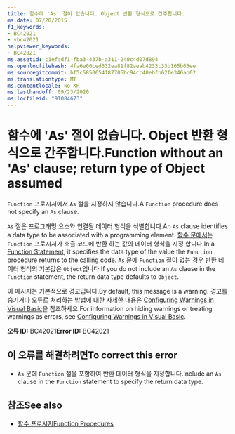 ```yaml
---
title: 함수에 'As' 절이 없습니다. Object 반환 형식으로 간주합니다.
ms.date: 07/20/2015
f1_keywords:
- BC42021
- vbc42021
helpviewer_keywords:
- BC42021
ms.assetid: c1efadf1-fba3-437b-a311-240c4d07d894
ms.openlocfilehash: 4fa6e00ced332ea81f82aeab4233c33b165b65ee
ms.sourcegitcommit: bf5c5850654187705bc94cc40ebfb62fe346ab02
ms.translationtype: MT
ms.contentlocale: ko-KR
ms.lasthandoff: 09/23/2020
ms.locfileid: "91084673"
---
```

# <a name="function-without-an-as-clause-return-type-of-object-assumed"></a><span data-ttu-id="1239d-102">함수에 'As' 절이 없습니다. Object 반환 형식으로 간주합니다.</span><span class="sxs-lookup"><span data-stu-id="1239d-102">Function without an 'As' clause; return type of Object assumed</span></span>

<span data-ttu-id="1239d-103">`Function` 프로시저에서 `As` 절을 지정하지 않습니다.</span><span class="sxs-lookup"><span data-stu-id="1239d-103">A `Function` procedure does not specify an `As` clause.</span></span>  
  
 <span data-ttu-id="1239d-104">`As` 절은 프로그래밍 요소와 연결될 데이터 형식을 식별합니다.</span><span class="sxs-lookup"><span data-stu-id="1239d-104">An `As` clause identifies a data type to be associated with a programming element.</span></span> <span data-ttu-id="1239d-105">[함수 문에서](../language-reference/statements/function-statement.md)는 `Function` 프로시저가 호출 코드에 반환 하는 값의 데이터 형식을 지정 합니다.</span><span class="sxs-lookup"><span data-stu-id="1239d-105">In a [Function Statement](../language-reference/statements/function-statement.md), it specifies the data type of the value the `Function` procedure returns to the calling code.</span></span> <span data-ttu-id="1239d-106">`As` 문에 `Function` 절이 없는 경우 반환 데이터 형식의 기본값은 `Object`입니다.</span><span class="sxs-lookup"><span data-stu-id="1239d-106">If you do not include an `As` clause in the `Function` statement, the return data type defaults to `Object`.</span></span>  
  
 <span data-ttu-id="1239d-107">이 메시지는 기본적으로 경고입니다.</span><span class="sxs-lookup"><span data-stu-id="1239d-107">By default, this message is a warning.</span></span> <span data-ttu-id="1239d-108">경고를 숨기거나 오류로 처리하는 방법에 대한 자세한 내용은 [Configuring Warnings in Visual Basic](/visualstudio/ide/configuring-warnings-in-visual-basic)을 참조하세요.</span><span class="sxs-lookup"><span data-stu-id="1239d-108">For information on hiding warnings or treating warnings as errors, see [Configuring Warnings in Visual Basic](/visualstudio/ide/configuring-warnings-in-visual-basic).</span></span>  
  
 <span data-ttu-id="1239d-109">**오류 ID:** BC42021</span><span class="sxs-lookup"><span data-stu-id="1239d-109">**Error ID:** BC42021</span></span>  
  
## <a name="to-correct-this-error"></a><span data-ttu-id="1239d-110">이 오류를 해결하려면</span><span class="sxs-lookup"><span data-stu-id="1239d-110">To correct this error</span></span>  
  
- <span data-ttu-id="1239d-111">`As` 문에 `Function` 절을 포함하여 반환 데이터 형식을 지정합니다.</span><span class="sxs-lookup"><span data-stu-id="1239d-111">Include an `As` clause in the `Function` statement to specify the return data type.</span></span>  
  
## <a name="see-also"></a><span data-ttu-id="1239d-112">참조</span><span class="sxs-lookup"><span data-stu-id="1239d-112">See also</span></span>

- [<span data-ttu-id="1239d-113">함수 프로시저</span><span class="sxs-lookup"><span data-stu-id="1239d-113">Function Procedures</span></span>](../programming-guide/language-features/procedures/function-procedures.md)
